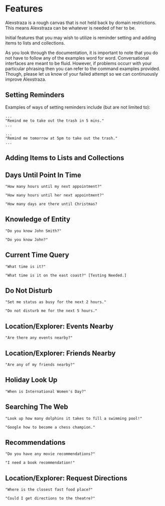 # Features
Alexstraza is a rough canvas that is not held back by domain restrictions. This means Alexstraza can be whatever is needed of her to be.

Initial features that you may wish to utilize is reminder setting and adding items to lists and collections.

As you look through the documentation, it is important to note that you do not have to follow any of the examples word for word. Conversational interfaces are meant to be fluid. However, if problems occurr with your particular phrasing then you can refer to the command examples provided. Though, please let us know of your failed attempt so we can continuously improve Alexstraza.

## Setting Reminders
Examples of ways of setting reminders include (but are not limited to):
```
...
"Remind me to take out the trash in 5 mins."
...
```
```
...
"Remind me tomorrow at 5pm to take out the trash."
...
```

## Adding Items to Lists and Collections


## Days Until Point In Time
```
"How many hours until my next appointment?"
```
```
"How many hours until her next appointment?"
```
```
"How many days are there until Christmas?
```

## Knowledge of Entity
```
"Do you know John Smith?"
```
```
"Do you know John?"
```

## Current Time Query
```
"What time is it?"
```
```
"What time is it on the east coast?" [Testing Needed.]
```

## Do Not Disturb
```
"Set me status as busy for the next 2 hours."
```
```
"Do not disturb me for the next 5 hours."
```

## Location/Explorer: Events Nearby
```
"Are there any events nearby?"
```

## Location/Explorer: Friends Nearby
```
"Are any of my friends nearby?"
```

## Holiday Look Up
```
"When is International Women's Day?"
```

## Searching The Web
```
"Look up how many dolphins it takes to fill a swimming pool!"
```
```
"Google how to become a chess champion."
```

## Recommendations
```
"Do you have any movie recommendations?"
```
```
"I need a book recommendation!"
```

## Location/Explorer: Request Directions
```
"Where is the closest fast food place?"
```
```
"Could I get directions to the theatre?"
```